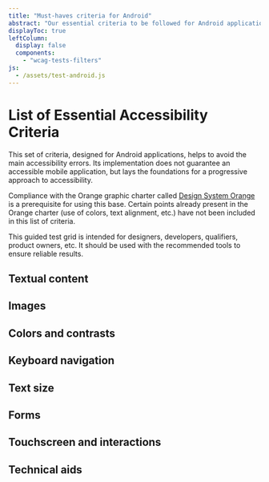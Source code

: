 ```yaml
---
title: "Must-haves criteria for Android"
abstract: "Our essential criteria to be followed for Android applications"
displayToc: true
leftColumn:
  display: false
  components: 
    - "wcag-tests-filters"
js:
  - /assets/test-android.js
---
```


# List of Essential Accessibility Criteria

This set of criteria, designed for Android applications, helps to avoid the main accessibility errors.
Its implementation does not guarantee an accessible mobile application, but lays the foundations for a progressive approach to accessibility.

Compliance with the Orange graphic charter called [Design System Orange](https://design.orange.com/) is a prerequisite for using this base.
Certain points already present in the Orange charter (use of colors, text alignment, etc.) have not been included in this list of criteria.

This guided test grid is intended for designers, developers, qualifiers, product owners, etc. It should be used with the recommended tools to ensure reliable results.


<section id="refTests" class="accordion" aria-multiselectable="true">
  <h2 id="test-textual-content">Textual content</h2>
  <h2 id="test-images">Images</h2>
  <h2 id="test-colors-and-contrasts">Colors and contrasts</h2>
  <h2 id="test-keyboard-navigation">Keyboard navigation</h2>
  <h2 id="test-texte-size">Text size</h2>
  <h2 id="test-forms">Forms</h2>
  <h2 id="test-touchsreen-and-interactions">Touchscreen and interactions</h2>  
  <h2 id="test-technical aids">Technical aids</h2>
</section>

